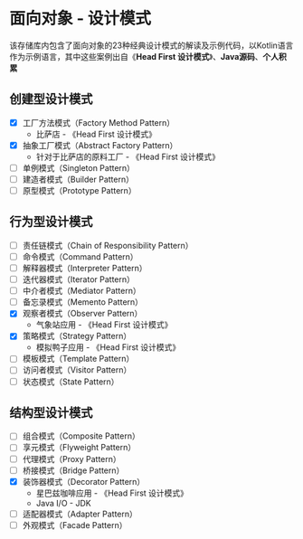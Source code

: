 # 面向对象 - 设计模式

该存储库内包含了面向对象的23种经典设计模式的解读及示例代码，以Kotlin语言作为示例语言，其中这些案例出自《**Head First 设计模式**》、**Java源码**、**个人积累**

## 创建型设计模式

- [x] 工厂方法模式（Factory Method Pattern）
    * 比萨店 - 《Head First 设计模式》
- [x] 抽象工厂模式（Abstract Factory Pattern）
    * 针对于比萨店的原料工厂 - 《Head First 设计模式》
- [ ] 单例模式（Singleton Pattern）
- [ ] 建造者模式（Builder Pattern）
- [ ] 原型模式（Prototype Pattern）

## 行为型设计模式

- [ ] 责任链模式（Chain of Responsibility Pattern）
- [ ] 命令模式（Command Pattern）
- [ ] 解释器模式（Interpreter Pattern）
- [ ] 迭代器模式（Iterator Pattern）
- [ ] 中介者模式（Mediator Pattern）
- [ ] 备忘录模式（Memento Pattern）
- [x] 观察者模式（Observer Pattern）
    * 气象站应用 - 《Head First 设计模式》
- [x] 策略模式（Strategy Pattern）
    * 模拟鸭子应用 - 《Head First 设计模式》
- [ ] 模板模式（Template Pattern）
- [ ] 访问者模式（Visitor Pattern）
- [ ] 状态模式（State Pattern）

## 结构型设计模式

- [ ] 组合模式（Composite Pattern）
- [ ] 享元模式（Flyweight Pattern）
- [ ] 代理模式（Proxy Pattern）
- [ ] 桥接模式（Bridge Pattern）
- [x] 装饰器模式（Decorator Pattern）
    * 星巴兹咖啡应用 - 《Head First 设计模式》
    * Java I/O - JDK
- [ ] 适配器模式（Adapter Pattern）
- [ ] 外观模式（Facade Pattern）
